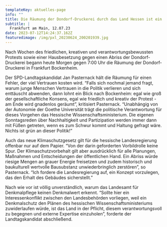 ```yaml
---
templateKey: aktuelles-page
info: ""
title: Die Räumung der Dondorf-Druckerei durch das Land Hessen ist ein Fehler!
subtitle: |
  Frankfurt am Main, 12.07.23 
date: 2023-07-12T14:24:37.162Z
featuredimage: /img/pxl_20230624_200201939.jpg
---
```

Nach Wochen des friedlichen, kreativen und verantwortungsbewussten Protests sowie einer Hausbesetzung gegen einen Abriss der Dondorf-Druckerei begann heute Morgen gegen 7:00 Uhr die Räumung der Dondorf-Druckerei in Frankfurt Bockenheim. 

Der SPD-Landtagskandidat Jan Pasternack hält die Räumung für einen Fehler, der viel Vertrauen kosten wird. “Falls sich nochmal jemand fragt, warum junge Menschen Vertrauen in die Politik verlieren und sich enttäuscht abwenden, dann lohnt ein Blick nach Bockenheim: egal wie groß der gesellschaftliche Konsens, egal wie friedlich und kreativ der Protest - am Ende wird gnadenlos geräumt”, kritisiert Pasternack. “Unabhängig von der Autonomie der Goethe Universität trägt die politische Verantwortung für dieses Vorgehen das Hessische Wissenschaftsministerium. Die eigenen Sonntagsreden über Nachhaltigkeit und Partizipation werden immer dann mit Füßen getreten, wenn es zum Schwur kommt und Haltung gefragt wäre. Nichts ist grün an dieser Politik!” 

Auch das neue Klimaschutzgesetz gilt für die hessische Landesregierung offenbar nur auf dem Papier. “Von der darin geforderten Vorbildrolle keine Spur. Der Klimaschutzvorbehalt gilt aber ausdrücklich für alle Planungen, Maßnahmen und Entscheidungen der öffentlichen Hand. Ein Abriss würde riesige Mengen an grauer Energie freisetzen und zudem historisch und baukulturell wertvolle Bausubstanz unwiederbringlich zerstören”, so Pasternack. “Ich fordere die Landesregierung auf, ein Konzept vorzulegen, das den Erhalt des Gebäudes sicherstellt.”

Nach wie vor ist völlig unverständlich, warum das Landesamt für Denkmalpflege keinen Denkmalwert erkennt. “Sollte hier ein Interessenkonflikt zwischen den Landesbehörden vorliegen, weil ein Denkmalschutz den Plänen des hessischen Wissenschaftsministeriums zuwiderlaufen würde, ist das Land in der Pflicht, diesem verantwortungsvoll zu begegnen und externe Expertise einzuholen”, forderte der Landtagskandidat abschließend.